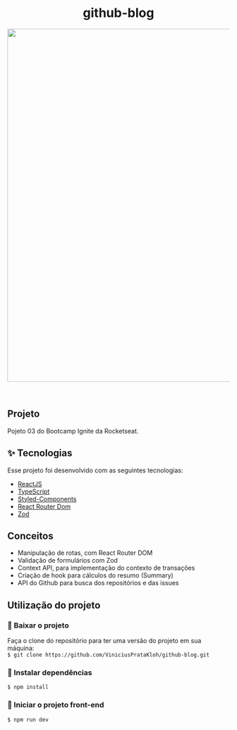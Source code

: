 <h1 align="center">
  github-blog
</h1>

<p align="center">
  <img src="./public/github-blog.gif" width="800">
</p>

<br>

##  Projeto

Pojeto 03 do Bootcamp Ignite da Rocketseat.

## ✨ Tecnologias

Esse projeto foi desenvolvido com as seguintes tecnologias:

- [ReactJS](https://reactjs.org/)
- [TypeScript](https://www.typescriptlang.org/)
- [Styled-Components](https://styled-components.com/)
- [React Router Dom](https://reactrouter.com/en/main)
- [Zod](https://zod.dev/)

## Conceitos

 - Manipulação de rotas, com React Router DOM
 - Validação de formulários com Zod
 - Context API, para implementação do contexto de transações
 - Criação de hook para cálculos do resumo (Summary)
 - API do Github para busca dos repositórios e das issues

## Utilização do projeto

### 💾 Baixar o projeto
Faça o clone do repositório para ter uma versão do projeto em sua máquina:<br/>
`$ git clone https://github.com/ViniciusPrataKloh/github-blog.git`

### 🧰 Instalar dependências
`$ npm install`  

### 🚀 Iniciar o projeto front-end
`$ npm run dev`
<br />